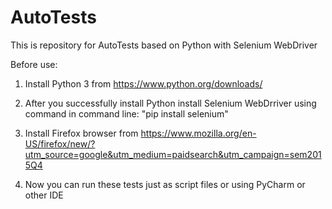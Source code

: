 # AutoTests
This is repository for AutoTests based on Python with Selenium WebDriver

Before use:

1. Install Python 3 from https://www.python.org/downloads/

2. After you successfully install Python install Selenium WebDrriver using command in command line:
  "pip install selenium"

3. Install Firefox browser from https://www.mozilla.org/en-US/firefox/new/?utm_source=google&utm_medium=paidsearch&utm_campaign=sem2015Q4

4. Now you can run these tests just as script files or using PyCharm or other IDE

